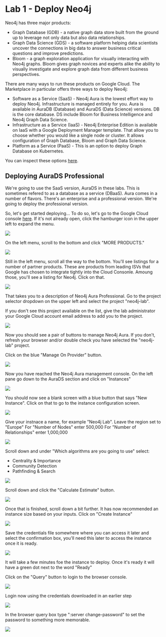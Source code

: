 # Lab 1 - Deploy Neo4j

Neo4j has three major products:
* Graph Database (GDB) - a native graph data store built from the ground up to leverage not only data but also data relationships.
* Graph Data Science (GDS) - a software platform helping data scientists uncover the connections in big data to answer business critical questions and improve predictions.
* Bloom - a graph exploration application for visually interacting with Neo4j graphs. Bloom gives graph novices and experts alike the ability to visually investigate and explore graph data from different business perspectives.

There are many ways to run these products on Google Cloud.  The Marketplace in particular offers three ways to deploy Neo4j:

* Software as a Service (SaaS) - Neo4j Aura is the lowest effort way to deploy Neo4j.  Infrastructure is managed entirely for you.  Aura is available in AuraDB (Database) and AuraDS (Data Science) versions.  DB is the core database.  DS include Bloom for Business Intelligence and Neo4j Graph Data Science.
* Infrastructure as a Service (IaaS) - Neo4j Enterprise Edition is available on IaaS with a Google Deployment Manager template.  That allow you to choose whether you would like a single node or cluster.  It allows configuration of Graph Database, Bloom and Graph Data Science.
* Platform as a Service (PaaS) - This is an option to deploy Graph Database on Kubernetes.

You can inspect these options [here](https://console.cloud.google.com/marketplace/browse?q=neo4j).

## Deploying AuraDS Professional
We're going to use the SaaS version, AuraDS in these labs.  This is sometimes refered to as a database as a service (DBaaS).  Aura comes in a number of flavors.  There's an enterprise and a professional version.  We're going to deploy the professional version.  

So, let's get started deploying...  To do so, let's go to the Google Cloud console [here](https://console.cloud.google.com/).  If it's not already open, click the hamburger icon in the upper left to expand the menu.

![](images/01-console.png)

On the left menu, scroll to the bottom and click "MORE PRODUCTS."

![](images/02-console.png)

Still in the left menu, scroll all the way to the bottom.  You'll see listings for a number of partner products.  These are products from leading ISVs that Google has chosen to integrate tightly into the Cloud Consonle.  Amoung those, you'll see a listing for Neo4j.  Click on that.

![](images/03-console.png)

That takes you to a description of Neo4j Aura Professional. Go to the project selector dropdown on the upper left and select the project "neo4j-lab". 

If you don't see this project available on the list, give the lab administrator your Google Cloud account email address to add you to the project. 

![](images/04-select_project.png)

Now you should see a pair of buttons to manage Neo4j Aura. If you don't, refresh your browser and/or double check you have selected the "neo4j-lab" project.

Click on the blue "Manage On Provider" button.

![](images/05-manage_on_provider.png)

Now you have reached the Neo4j Aura management console. On the left pane go down to the AuraDS section and click on "Instances"

![](images/06-neo4j_console.png)

You should now see a blank screen with a blue button that says "New Instance". Click on that to go to the instance configuration screen.

![](images/07-initiate_aurads.png)

Give your instnace a name, for example "Neo4j Lab". 
Leave the region set to "Europe"
For "Number of Nodes" enter 500,000
For "Number of Relationships" enter 1,000,000

![](images/08-aurads_config.png)

Scroll down and under "Which algorithms are you going to use" select:
-  Centrality & Importance
-  Community Detection
-  Pathfinding & Search

![](images/09-choose_algos.png)

Scroll down and click the "Calculate Estimate" button.

![](images/10-calculate_estimate.png)

Once that is finished, scroll down a bit further. It has now recommended an instance size based on your inputs. Click on "Create Instance"

![](images/11-create_instance.png)

Save the credentials file somewhere where you can access it later and select the confirmation box, you'll need this later to access the instance once it is ready. 

![](images/12-save_credentials.png)

It will take a few minutes foe the instance to deploy. Once it's ready it will have a green dot next to the word "Ready" 

Click on the "Query" button to login to the browser console. 

![](images/13-instance_ready.png)

Login now using the credentials downloaded in an earlier step

![](images/14-login.png)

In the browser query box type ":server change-password" to set the password to something more memorable.

![](images/15-change_passwd.png)